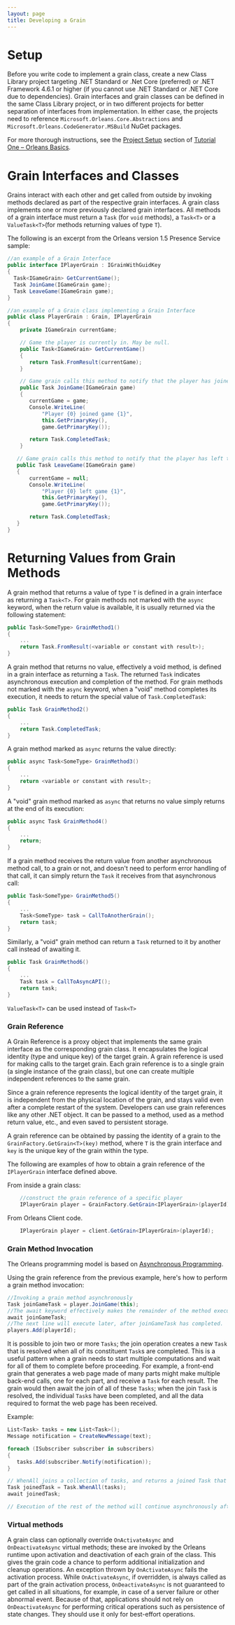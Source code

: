 ```yaml
---
layout: page
title: Developing a Grain
---
```


# Setup

Before you write code to implement a grain class, create a new Class Library project targeting .NET Standard or .Net Core (preferred) or .NET Framework 4.6.1 or higher (if you cannot use .NET Standard or .NET Core due to dependencies). Grain interfaces and grain classes can be defined in the same Class Library project, or in two different projects for better separation of interfaces from implementation. In either case, the projects need to reference `Microsoft.Orleans.Core.Abstractions` and `Microsoft.Orleans.CodeGenerator.MSBuild` NuGet packages.

For more thorough instructions, see the [Project Setup](~/docs/tutorials_and_samples/tutorial_1.md#project-setup) section of [Tutorial One – Orleans Basics](~/docs/tutorials_and_samples/tutorial_1.md).


# Grain Interfaces and Classes

Grains interact with each other and get called from outside by invoking methods declared as part of the respective grain interfaces. A grain class implements one or more previously declared grain interfaces. All methods of a grain interface must return a `Task` (for `void` methods), a `Task<T>` or a `ValueTask<T>`(for methods returning values of type `T`).

The following is an excerpt from the Orleans version 1.5 Presence Service sample:

```csharp
//an example of a Grain Interface
public interface IPlayerGrain : IGrainWithGuidKey
{
  Task<IGameGrain> GetCurrentGame();
  Task JoinGame(IGameGrain game);
  Task LeaveGame(IGameGrain game);
}

//an example of a Grain class implementing a Grain Interface
public class PlayerGrain : Grain, IPlayerGrain
{
    private IGameGrain currentGame;

    // Game the player is currently in. May be null.
    public Task<IGameGrain> GetCurrentGame()
    {
       return Task.FromResult(currentGame);
    }

    // Game grain calls this method to notify that the player has joined the game.
    public Task JoinGame(IGameGrain game)
    {
       currentGame = game;
       Console.WriteLine(
           "Player {0} joined game {1}",
           this.GetPrimaryKey(),
           game.GetPrimaryKey());

       return Task.CompletedTask;
    }

   // Game grain calls this method to notify that the player has left the game.
   public Task LeaveGame(IGameGrain game)
   {
       currentGame = null;
       Console.WriteLine(
           "Player {0} left game {1}",
           this.GetPrimaryKey(),
           game.GetPrimaryKey());

       return Task.CompletedTask;
   }
}
```

# Returning Values from Grain Methods

A grain method that returns a value of type `T` is defined in a grain interface as returning a `Task<T>`. For grain methods not marked with the `async` keyword, when the return value is available, it is usually returned via the following statement:

```csharp
public Task<SomeType> GrainMethod1()
{
    ...
    return Task.FromResult(<variable or constant with result>);
}
```

A grain method that returns no value, effectively a void method, is defined in a grain interface as returning a `Task`. The returned `Task` indicates asynchronous execution and completion of the method. For grain methods not marked with the `async` keyword, when a "void" method completes its execution, it needs to return the special value of `Task.CompletedTask`:

```csharp
public Task GrainMethod2()
{
    ...
    return Task.CompletedTask;
}
```

A grain method marked as `async` returns the value directly:

```csharp
public async Task<SomeType> GrainMethod3()
{
    ...
    return <variable or constant with result>;
}
```

A "void" grain method marked as `async` that returns no value simply returns at the end of its execution:

```csharp
public async Task GrainMethod4()
{
    ...
    return;
}
```

If a grain method receives the return value from another asynchronous method call, to a grain or not, and doesn't need to perform error handling of that call, it can simply return the `Task` it receives from that asynchronous call:

```csharp
public Task<SomeType> GrainMethod5()
{
    ...
    Task<SomeType> task = CallToAnotherGrain();
    return task;
}
```

Similarly, a "void" grain method can return a `Task` returned to it by another call instead of awaiting it.

```csharp
public Task GrainMethod6()
{
    ...
    Task task = CallToAsyncAPI();
    return task;
}
```

`ValueTask<T>` can be used instead of `Task<T>`

### Grain Reference

A Grain Reference is a proxy object that implements the same grain interface as the corresponding grain class. It encapsulates the logical identity (type and unique key) of the target grain. A grain reference is used for making calls to the target grain. Each grain reference is to a single grain (a single instance of the grain class), but one can create multiple independent references to the same grain.

Since a grain reference represents the logical identity of the target grain, it is independent from the physical location of the grain, and stays valid even after a complete restart of the system. Developers can use grain references like any other .NET object. It can be passed to a method, used as a method return value, etc., and even saved to persistent storage.

A grain reference can be obtained by passing the identity of a grain to the `GrainFactory.GetGrain<T>(key)` method, where `T` is the grain interface and `key` is the unique key of the grain within the type.

The following are examples of how to obtain a grain reference of the `IPlayerGrain` interface defined above.

From inside a grain class:

```csharp
    //construct the grain reference of a specific player
    IPlayerGrain player = GrainFactory.GetGrain<IPlayerGrain>(playerId);
```

From Orleans Client code.

```csharp
    IPlayerGrain player = client.GetGrain<IPlayerGrain>(playerId);
```

### Grain Method Invocation

The Orleans programming model is based on [Asynchronous Programming](https://docs.microsoft.com/en-us/dotnet/csharp/async).

Using the grain reference from the previous example, here's how to perform a grain method invocation:

```csharp
//Invoking a grain method asynchronously
Task joinGameTask = player.JoinGame(this);
//The await keyword effectively makes the remainder of the method execute asynchronously at a later point (upon completion of the Task being awaited) without blocking the thread.
await joinGameTask;
//The next line will execute later, after joinGameTask has completed.
players.Add(playerId);

```

It is possible to join two or more `Tasks`; the join operation creates a new `Task` that is resolved when all of its constituent `Task`s are completed. This is a useful pattern when a grain needs to start multiple computations and wait for all of them to complete before proceeding. For example, a front-end grain that generates a web page made of many parts might make multiple back-end calls, one for each part, and receive a `Task` for each result. The grain would then await the join of all of these `Tasks`; when the join `Task` is resolved, the individual `Task`s have been completed, and all the data required to format the web page has been received.

Example:

``` csharp
List<Task> tasks = new List<Task>();
Message notification = CreateNewMessage(text);

foreach (ISubscriber subscriber in subscribers)
{
   tasks.Add(subscriber.Notify(notification));
}

// WhenAll joins a collection of tasks, and returns a joined Task that will be resolved when all of the individual notification Tasks are resolved.
Task joinedTask = Task.WhenAll(tasks);
await joinedTask;

// Execution of the rest of the method will continue asynchronously after joinedTask is resolve.
```

### Virtual methods

A grain class can optionally override `OnActivateAsync` and `OnDeactivateAsync` virtual methods; these are invoked by the Orleans runtime upon activation and deactivation of each grain of the class. This gives the grain code a chance to perform additional initialization and cleanup operations. An exception thrown by `OnActivateAsync` fails the activation process. While `OnActivateAsync`, if overridden, is always called as part of the grain activation process, `OnDeactivateAsync` is not guaranteed to get called in all situations, for example, in case of a server failure or other abnormal event. Because of that, applications should not rely on `OnDeactivateAsync` for performing critical operations such as persistence of state changes. They should use it only for best-effort operations.
